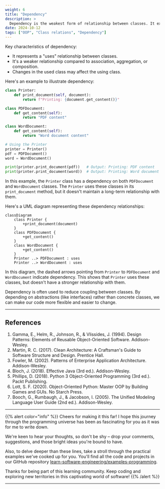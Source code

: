 ```yaml
---
weight: 6
title: "Dependency"
description: >
  Dependency is the weakest form of relationship between classes. It exists when one class uses another class, typically as a method parameter, local variable, or return type.
date: 2024-10-12
tags: ["OOP", "Class relations", "Dependency"]
---
```


Key characteristics of dependency:
- It represents a "uses" relationship between classes.
- It's a weaker relationship compared to association, aggregation, or composition.
- Changes in the used class may affect the using class.

Here's an example to illustrate dependency:

```python
class Printer:
    def print_document(self, document):
        return f"Printing: {document.get_content()}"

class PDFDocument:
    def get_content(self):
        return "PDF content"

class WordDocument:
    def get_content(self):
        return "Word document content"

# Using the Printer
printer = Printer()
pdf = PDFDocument()
word = WordDocument()

print(printer.print_document(pdf))   # Output: Printing: PDF content
print(printer.print_document(word))  # Output: Printing: Word document content
```

In this example, the `Printer` class has a dependency on both `PDFDocument` and `WordDocument` classes. The `Printer` uses these classes in its `print_document` method, but it doesn't maintain a long-term relationship with them.

Here's a UML diagram representing these dependency relationships:

```mermaid
classDiagram
    class Printer {
        +print_document(document)
    }
    class PDFDocument {
        +get_content()
    }
    class WordDocument {
        +get_content()
    }
    Printer ..> PDFDocument : uses
    Printer ..> WordDocument : uses
```

In this diagram, the dashed arrows pointing from `Printer` to `PDFDocument` and `WordDocument` indicate dependency. This shows that `Printer` uses these classes, but doesn't have a stronger relationship with them.

Dependency is often used to reduce coupling between classes. By depending on abstractions (like interfaces) rather than concrete classes, we can make our code more flexible and easier to change.

---

## References

1. Gamma, E., Helm, R., Johnson, R., & Vlissides, J. (1994). Design Patterns: Elements of Reusable Object-Oriented Software. Addison-Wesley.
2. Martin, R. C. (2017). Clean Architecture: A Craftsman's Guide to Software Structure and Design. Prentice Hall.
3. Fowler, M. (2002). Patterns of Enterprise Application Architecture. Addison-Wesley.
4. Bloch, J. (2018). Effective Java (3rd ed.). Addison-Wesley.
5. Phillips, D. (2018). Python 3 Object-Oriented Programming (3rd ed.). Packt Publishing.
6. Lott, S. F. (2020). Object-Oriented Python: Master OOP by Building Games and GUIs. No Starch Press.
7. Booch, G., Rumbaugh, J., & Jacobson, I. (2005). The Unified Modeling Language User Guide (2nd ed.). Addison-Wesley.

---

{{% alert color="info" %}}
Cheers for making it this far! I hope this journey through the programming universe has been as fascinating for you as it was for me to write down.

We're keen to hear your thoughts, so don't be shy – drop your comments, suggestions, and those bright ideas you're bound to have.

Also, to delve deeper than these lines, take a stroll through the practical examples we've cooked up for you. You'll find all the code and projects in our GitHub repository [learn-software-engineering/examples-programming](https://github.com/learn-software-engineering/examples-programming).

Thanks for being part of this learning community. Keep coding and exploring new territories in this captivating world of software!
{{% /alert %}}

---
